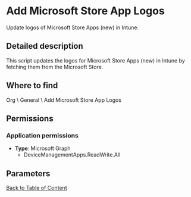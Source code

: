 # Add Microsoft Store App Logos

Update logos of Microsoft Store Apps (new) in Intune.

## Detailed description
This script updates the logos for Microsoft Store Apps (new) in Intune by fetching them from the Microsoft Store.

## Where to find
Org \ General \ Add Microsoft Store App Logos

## Permissions
### Application permissions
- **Type**: Microsoft Graph
  - DeviceManagementApps.ReadWrite.All


## Parameters

[Back to Table of Content](../../../README.md)

